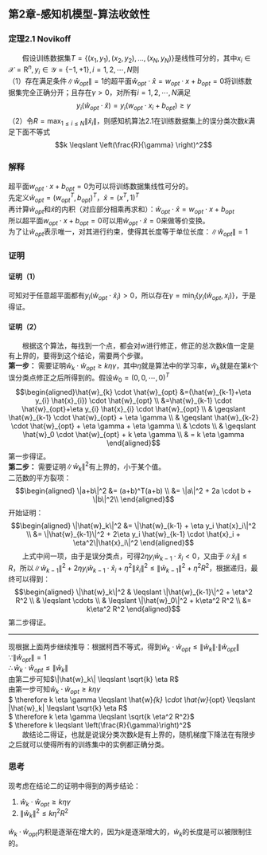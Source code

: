 ﻿## 第2章-感知机模型-算法收敛性
### 定理2.1 Novikoff
&emsp;&emsp;假设训练数据集$T=\{(x_1,y_1),(x_2,y_2),\ldots, (x_N,y_N)\}$是线性可分的，其中$x_i \in \mathcal{X} = \mathrm{R}^n,y_i \in \mathcal{Y} = \{-1,+1\}, i=1,2,\cdots,N$则  
（1）存在满足条件$\|\hat{w}_{opt}\|=1$的超平面$\hat{w}_{opt} \cdot \hat{x}=w_{opt} \cdot x + b_{opt}=0$将训练数据集完全正确分开；且存在$\gamma > 0$，对所有$i=1,2,\cdots,N$满足$$y_i(\hat{w}_{opt} \cdot \hat{x})=y_i(w_{opt} \cdot x_i + b_{opt}) \geqslant \gamma$$
（2）令$R=\max_{1 \leqslant i \leqslant N} \|\hat{x}_i\|$，则感知机算法2.1在训练数据集上的误分类次数$k$满足下面不等式$$k \leqslant \left(\frac{R}{\gamma} \right)^2$$
### 解释   
超平面$w_{opt} \cdot x + b_{opt}=0$为可以将训练数据集线性可分的。  
先定义$\hat{w}_{opt}=(w^T_{opt},b_{opt})^T$，$\hat{x}=(x^T,1)^T$  
再计算$\hat{w}_{opt}$和$\hat{x}$的内积（对应部分相乘再求和）：$\hat{w}_{opt} \cdot \hat{x}=w_{opt} \cdot x+b_{opt}$  
所以超平面$w_{opt} \cdot x + b_{opt}=0$可以用$\hat{w}_{opt} \cdot \hat{x}=0$来做等价变换。  
为了让$\hat{w}_{opt}$表示唯一，对其进行约束，使得其长度等于单位长度：$\|\hat{w}_{opt}\|=1$  

### 证明 
#### 证明（1）
可知对于任意超平面都有$y_{i}(\hat{w}_{opt} \cdot \hat{x}_{i})>0$，所以存在$\gamma=\min _{i} \{y_{i}(\hat{w}_{opt}, x_{i})\}$，于是得证。  

#### 证明（2）
&emsp;&emsp;根据这个算法，每找到一个点，都会对$w$进行修正，修正的总次数$k$值一定是有上界的，要得到这个结论，需要两个步骤。  
**第一步：** 需要证明$\hat{w}_{k} \cdot \hat{w}_{opt} \geqslant k \eta \gamma$，其中$\eta$就是算法中的学习率，$\hat{w}_{k}$就是在第$k$个误分类点修正之后所得到的。假设$\hat{w}_0=(0,0,\cdots,0)^T$  
$$\begin{aligned}\hat{w}_{k} \cdot \hat{w}_{opt} &=(\hat{w}_{k-1}+\eta y_{i} \hat{x}_{i}) \cdot \hat{w}_{opt} \\
&=\hat{w}_{k-1} \cdot \hat{w}_{opt}+\eta y_{i} \hat{x}_{i} \cdot \hat{w}_{opt} \\
& \geqslant \hat{w}_{k-1} \cdot \hat{w}_{opt} + \eta \gamma \\
& \geqslant \hat{w}_{k-2} \cdot \hat{w}_{opt} + \eta \gamma + \eta \gamma \\
& \cdots \\
& \geqslant \hat{w}_0 \cdot \hat{w}_{opt} + k \eta \gamma \\
& = k \eta \gamma
\end{aligned}$$
第一步得证。  
**第二步：** 需要证明$\|\hat{w}_k\|^2$有上界的，小于某个值。  
二范数的平方裂项：$$\begin{aligned} \|a+b\|^2
&= (a+b)^T(a+b) \\
&= \|a\|^2 + 2a \cdot b + \|b\|^2\\
\end{aligned}$$
开始证明：$$\begin{aligned} \|\hat{w}_k\|^2
&= \|\hat{w}_{k-1} + \eta y_i \hat{x}_i\|^2 \\
&= \|\hat{w}_{k-1}\|^2 + 2\eta y_i \hat{w}_{k-1} \cdot \hat{x}_i + \eta^2\|\hat{x}_i\|^2
\end{aligned}$$
&emsp;&emsp;上式中间一项，由于是误分类点，可得$2\eta y_i \hat{w}_{k-1} \cdot \hat{x}_i < 0$，又由于$\|\hat{x}_i\| \leqslant R$，所以$\|\hat{w}_{k-1}\|^2 + 2\eta y_i \hat{w}_{k-1} \cdot \hat{x}_i + \eta^2\|\hat{x}_i\|^2 \leqslant \|\hat{w}_{k-1}\|^2 + \eta^2 R^2$，根据递归，最终可以得到：$$\begin{aligned} \|\hat{w}_k\|^2 
& \leqslant \|\hat{w}_{k-1}\|^2 + \eta^2 R^2 \\
& \leqslant \cdots \\
& \leqslant \|\hat{w}_0\|^2 + k\eta^2 R^2 \\
&= k\eta^2 R^2
\end{aligned}$$
第二步得证。  

-----
现根据上面两步继续推导：根据柯西不等式，得到$\hat{w}_k \cdot \hat{w}_{opt} \leqslant \|\hat{w}_k\| \cdot \|\hat{w}_{opt}\|$  
$\because \|\hat{w}_{opt}\|=1$  
$\therefore \hat{w}_k \cdot \hat{w}_{opt} \leqslant \|\hat{w}_k\|$  
由第二步可知$\|\hat{w}_k\| \leqslant \sqrt{k} \eta R$  
由第一步可知$\hat{w}_{k} \cdot \hat{w}_{opt} \geqslant k \eta \gamma$  
$ \therefore k \eta \gamma \leqslant \hat{w}_{k} \cdot \hat{w}_{opt} \leqslant  \|\hat{w}_k\| \leqslant \sqrt{k} \eta R$  
$ \therefore k \eta \gamma \leqslant \sqrt{k \eta^2 R^2}$  
$ \therefore k \leqslant \left(\frac{R}{\gamma}\right)^2$  
&emsp;&emsp;故结论二得证，也就是说误分类次数$k$是有上界的，随机梯度下降法在有限步之后就可以使得所有的训练集中的实例都正确分类。  

### 思考
现考虑在结论二的证明中得到的两步结论：  
1. $\hat{w}_{k} \cdot \hat{w}_{opt} \geqslant k \eta \gamma$
2. $\|\hat{w}_k\|^2 \leqslant k\eta^2 R^2$

$\hat{w}_{k} \cdot \hat{w}_{opt}$内积是逐渐在增大的，因为$k$是逐渐增大的，$\hat{w}_k$的长度是可以被限制住的。